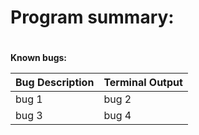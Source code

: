 # <h1> **Program summary:** <h1>


**Known bugs:**

Bug Description | Terminal Output
--------------- | ---------------
bug 1 | bug 2
bug 3 | bug 4

